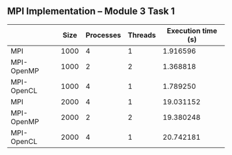 MPI Implementation – Module 3 Task 1
-------------------------------------

|                 |      Size       |    Processes    |     Threads     | Execution time (s) |
| --------------- | --------------- | --------------- | --------------- | ------------------ |
|      MPI        |      1000       |        4        |        1        |       1.916596     |
|   MPI-OpenMP    |      1000       |        2        |        2        |       1.368818     |
|   MPI-OpenCL    |      1000       |        4        |        1        |       1.789250     |
|       MPI       |      2000       |        4        |        1        |       19.031152    |
|   MPI-OpenMP    |      2000       |        2        |        2        |       19.380248    |
|   MPI-OpenCL    |      2000       |        4        |        1        |       20.742181    |
